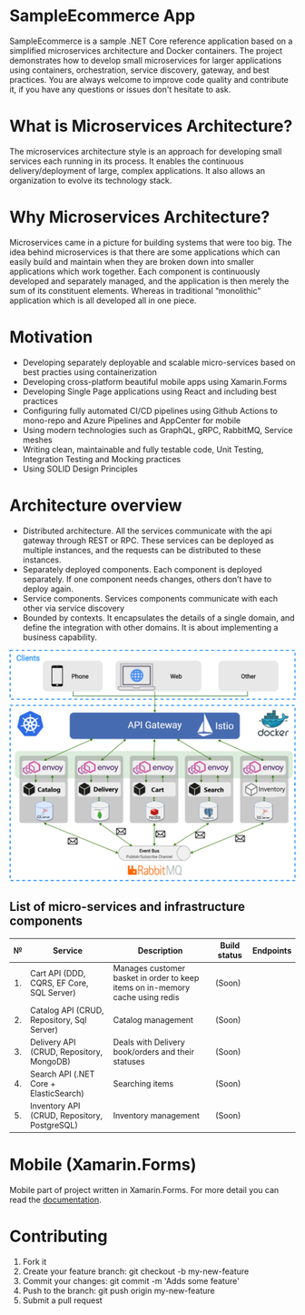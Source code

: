 # SampleEcommerce App 

SampleEcommerce is a sample .NET Core reference application based on a simplified microservices architecture and Docker containers. 
The project demonstrates how to develop small microservices for larger applications using containers, orchestration, service discovery, gateway, and best practices. 
You are always welcome to improve code quality and contribute it, if you have any questions or issues don't hesitate to ask.

# What is Microservices Architecture?

The microservices architecture style is an approach for developing small services each running in its process. It enables the continuous delivery/deployment of large, complex applications. It also allows an organization to evolve its technology stack.

# Why Microservices Architecture?

Microservices came in a picture for building systems that were too big. The idea behind microservices is that there are some applications which can easily build and maintain when they are broken down into smaller applications which work together. Each component is continuously developed and separately managed, and the application is then merely the sum of its constituent elements. Whereas in traditional “monolithic” application which is all developed all in one piece.

# Motivation

- Developing separately deployable and scalable micro-services based on best practies using containerization
- Developing cross-platform beautiful mobile apps using Xamarin.Forms
- Developing Single Page applications using React and including best practices
- Configuring fully automated CI/CD pipelines using Github Actions to mono-repo and Azure Pipelines and AppCenter for mobile
- Using modern technologies such as GraphQL, gRPC, RabbitMQ, Service meshes
- Writing clean, maintainable and fully testable code, Unit Testing, Integration Testing and Mocking practices
- Using SOLID Design Principles

# Architecture overview

- Distributed architecture. All the services communicate with the api gateway through REST or RPC. These services can be deployed as multiple instances, and the requests can be distributed to these instances.
- Separately deployed components. Each component is deployed separately. If one component needs changes, others don’t have to deploy again.
- Service components. Services components communicate with each other via service discovery
- Bounded by contexts. It encapsulates the details of a single domain, and define the integration with other domains. It is about implementing a business capability.

<img src="art/ECommerceArchitecture.png" style="max-width:100%;"/>


## List of micro-services and infrastructure components

<table>
   <thead>
    <tr><th>№</th>
    <th>Service</th>
    <th>Description</th>
    <th>Build status</th>
    <th>Endpoints</th>
  </tr></thead>
  <tbody>
    <tr>
        <td align="center">1.</td>
        <td>Cart API (DDD, CQRS, EF Core, SQL Server)</td>
        <td>Manages customer basket in order to keep items on in-memory cache using redis</td>
        <td>(Soon)</td>
        <td> </td>
    </tr>
    <tr>
        <td align="center">2.</td>
        <td>Catalog API (CRUD, Repository, Sql Server)</td>
        <td>Catalog management  </td>
        <td>(Soon)</td>
        <td></td>
    </tr>    
    <tr>
        <td align="center">3.</td>
        <td>Delivery API (CRUD, Repository, MongoDB)</td>
        <td>Deals with Delivery book/orders and their statuses	</td>
        <td>(Soon)</td>
        <td></td>
    </tr>    
    <tr>
        <td align="center">4.</td>
        <td>Search API (.NET Core + ElasticSearch)</td>
        <td>Searching items </td>
        <td>
           (Soon)
        </td>
        <td></td>
    </tr>    
    <tr>
        <td align="center">5.</td>
        <td>Inventory API (CRUD, Repository, PostgreSQL)</td>
        <td>Inventory management</td>
        <td>
           (Soon)
        </td>
        <td></td>
    </tr>
    </tbody>
    </table>
    
# Mobile (Xamarin.Forms)
Mobile part of project written in Xamarin.Forms. For more detail you can read the 
<a href='https://github.com/Ahror/SampleEcommerce/tree/master/src/Frontend/SampleEcommerce.Moblie'>documentation</a>.

# Contributing

1. Fork it
2. Create your feature branch: git checkout -b my-new-feature
3. Commit your changes: git commit -m 'Adds some feature'
4. Push to the branch: git push origin my-new-feature
5. Submit a pull request
    


